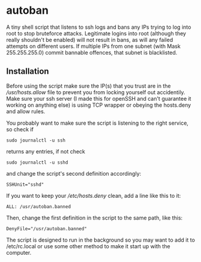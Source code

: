 # autoban
A tiny shell script that listens to ssh logs and bans any IPs trying to log into root to stop bruteforce attacks. Legitimate logins into root (although they really shouldn't be enabled) will not result in bans, as will any failed attempts on different users.
If multiple IPs from one subnet (with Mask 255.255.255.0) commit bannable offences, that subnet is blacklisted.

## Installation
Before using the script make sure the IP(s) that you trust are in the */usr/hosts.allow* file to prevent you from locking yourself out accidentily.
Make sure your ssh server (I made this for openSSH and can't guarantee it working on anything else) is using TCP wrapper or obeying the hosts.deny and allow rules. 

You probably want to make sure the script is listening to the right service, so check if
```
sudo journalctl -u ssh
```
returns any entries, if not check
```
sudo journalctl -u sshd
```
and change the script's second definition accordingly:
```
SSHUnit="sshd"
```

If you want to keep your */etc/hosts.deny* clean, add a line like this to it:
```
ALL: /usr/autoban.banned
```
Then, change the first definition in the script to the same path, like this:
```
DenyFile="/usr/autoban.banned"
```

The script is designed to run in the background so you may want to add it to /etc/rc.local or use some other method to make it start up with the computer.
